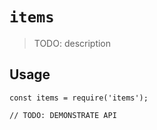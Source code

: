 # `items`

> TODO: description

## Usage

```
const items = require('items');

// TODO: DEMONSTRATE API
```
